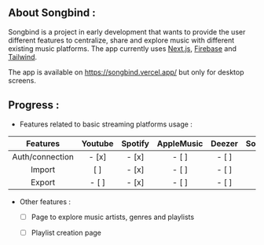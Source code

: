 ## About Songbind :

Songbind is a project in early development that wants to provide the user different features to centralize, share and explore music with different existing music platforms. The app currently uses [Next.js](https://nextjs.org/), [Firebase](https://firebase.google.com/) and [Tailwind](https://tailwindcss.com/). 

The app is available on https://songbind.vercel.app/ but only for desktop screens.



## Progress :

- Features related to basic streaming platforms usage :

| Features        | Youtube | Spotify | AppleMusic | Deezer | SoundCloud |
|:---------------:|:-------:|:-------:|:----------:|:------:|:----------:|
| Auth/connection | - [x]   | - [x]   | - [ ]      | - [ ]  | - [ ]      |
| Import          | [ ]     | - [x]   | - [ ]      | - [ ]  | - [ ]      |
| Export          | - [ ]   | - [x]   | - [ ]      | - [ ]  | - [ ]      |

- Other features :
  
  - [ ] Page to explore music artists, genres and playlists
  
  - [ ] Playlist creation page
